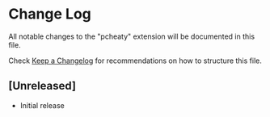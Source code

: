 # Change Log

All notable changes to the "pcheaty" extension will be documented in this file.

Check [Keep a Changelog](http://keepachangelog.com/) for recommendations on how to structure this file.

## [Unreleased]

- Initial release